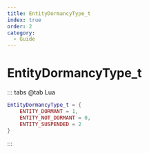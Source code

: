 ```yaml
---
title: EntityDormancyType_t
index: true
order: 2
category:
  - Guide
---
```


# EntityDormancyType_t
::: tabs
@tab Lua
```lua
EntityDormancyType_t = {
    ENTITY_DORMANT = 1,
    ENTITY_NOT_DORMANT = 0,
    ENTITY_SUSPENDED = 2
}
```
:::